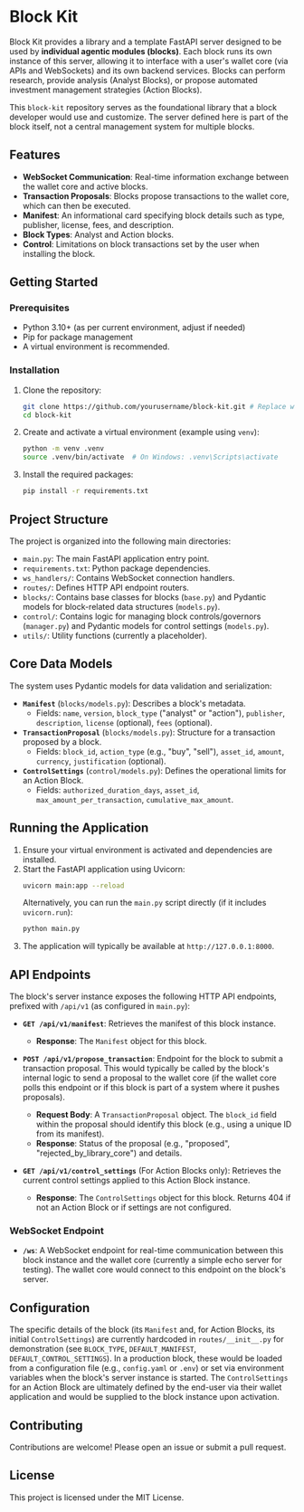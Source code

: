 # Block Kit

Block Kit provides a library and a template FastAPI server designed to be used by **individual agentic modules (blocks)**. Each block runs its own instance of this server, allowing it to interface with a user's wallet core (via APIs and WebSockets) and its own backend services. Blocks can perform research, provide analysis (Analyst Blocks), or propose automated investment management strategies (Action Blocks).

This `block-kit` repository serves as the foundational library that a block developer would use and customize. The server defined here is part of the block itself, not a central management system for multiple blocks.

## Features

- **WebSocket Communication**: Real-time information exchange between the wallet core and active blocks.
- **Transaction Proposals**: Blocks propose transactions to the wallet core, which can then be executed.
- **Manifest**: An informational card specifying block details such as type, publisher, license, fees, and description.
- **Block Types**: Analyst and Action blocks.
- **Control**: Limitations on block transactions set by the user when installing the block.

## Getting Started

### Prerequisites

- Python 3.10+ (as per current environment, adjust if needed)
- Pip for package management
- A virtual environment is recommended.

### Installation

1.  Clone the repository:
    ```bash
    git clone https://github.com/yourusername/block-kit.git # Replace with actual repo URL
    cd block-kit
    ```
2.  Create and activate a virtual environment (example using `venv`):
    ```bash
    python -m venv .venv
    source .venv/bin/activate  # On Windows: .venv\Scripts\activate
    ```
3.  Install the required packages:
    ```bash
    pip install -r requirements.txt
    ```

## Project Structure

The project is organized into the following main directories:
-   `main.py`: The main FastAPI application entry point.
-   `requirements.txt`: Python package dependencies.
-   `ws_handlers/`: Contains WebSocket connection handlers.
-   `routes/`: Defines HTTP API endpoint routers.
-   `blocks/`: Contains base classes for blocks (`base.py`) and Pydantic models for block-related data structures (`models.py`).
-   `control/`: Contains logic for managing block controls/governors (`manager.py`) and Pydantic models for control settings (`models.py`).
-   `utils/`: Utility functions (currently a placeholder).

## Core Data Models

The system uses Pydantic models for data validation and serialization:

-   **`Manifest`** (`blocks/models.py`): Describes a block's metadata.
    -   Fields: `name`, `version`, `block_type` ("analyst" or "action"), `publisher`, `description`, `license` (optional), `fees` (optional).
-   **`TransactionProposal`** (`blocks/models.py`): Structure for a transaction proposed by a block.
    -   Fields: `block_id`, `action_type` (e.g., "buy", "sell"), `asset_id`, `amount`, `currency`, `justification` (optional).
-   **`ControlSettings`** (`control/models.py`): Defines the operational limits for an Action Block.
    -   Fields: `authorized_duration_days`, `asset_id`, `max_amount_per_transaction`, `cumulative_max_amount`.

## Running the Application

1.  Ensure your virtual environment is activated and dependencies are installed.
2.  Start the FastAPI application using Uvicorn:
    ```bash
    uvicorn main:app --reload
    ```
    Alternatively, you can run the `main.py` script directly (if it includes `uvicorn.run`):
    ```bash
    python main.py
    ```
3.  The application will typically be available at `http://127.0.0.1:8000`.

## API Endpoints

The block's server instance exposes the following HTTP API endpoints, prefixed with `/api/v1` (as configured in `main.py`):

-   **`GET /api/v1/manifest`**: Retrieves the manifest of this block instance.
    -   **Response**: The `Manifest` object for this block.

-   **`POST /api/v1/propose_transaction`**: Endpoint for the block to submit a transaction proposal. This would typically be called by the block's internal logic to send a proposal to the wallet core (if the wallet core polls this endpoint or if this block is part of a system where it pushes proposals).
    -   **Request Body**: A `TransactionProposal` object. The `block_id` field within the proposal should identify this block (e.g., using a unique ID from its manifest).
    -   **Response**: Status of the proposal (e.g., "proposed", "rejected_by_library_core") and details.

-   **`GET /api/v1/control_settings`** (For Action Blocks only): Retrieves the current control settings applied to this Action Block instance.
    -   **Response**: The `ControlSettings` object for this block. Returns 404 if not an Action Block or if settings are not configured.

### WebSocket Endpoint

-   **`/ws`**: A WebSocket endpoint for real-time communication between this block instance and the wallet core (currently a simple echo server for testing). The wallet core would connect to this endpoint on the block's server.

## Configuration

The specific details of the block (its `Manifest` and, for Action Blocks, its initial `ControlSettings`) are currently hardcoded in `routes/__init__.py` for demonstration (see `BLOCK_TYPE`, `DEFAULT_MANIFEST`, `DEFAULT_CONTROL_SETTINGS`). In a production block, these would be loaded from a configuration file (e.g., `config.yaml` or `.env`) or set via environment variables when the block's server instance is started. The `ControlSettings` for an Action Block are ultimately defined by the end-user via their wallet application and would be supplied to the block instance upon activation.

## Contributing

Contributions are welcome! Please open an issue or submit a pull request.

## License

This project is licensed under the MIT License.

